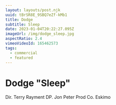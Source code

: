 ```yaml
---
layout: layouts/post.njk
uuid: tBrSR8E_9SBQ7eZf-kMb1
title: Dodge
subtitle: Sleep
date: 2023-01-04T20:22:27.095Z
imageUrl: /img/dodge_sleep.jpg
aspectRatio: 2.4
vimeoVideoId: 165462573
tags:
  - commercial
  - featured
---
```

# Dodge "Sleep"

Dir. Terry Rayment
DP. Jon Peter
Prod Co. Eskimo